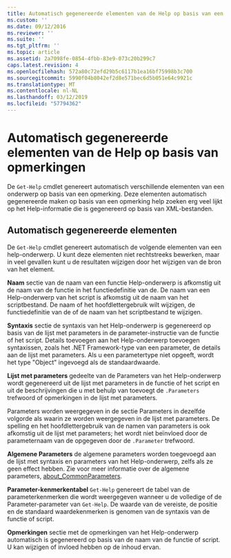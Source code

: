 ```yaml
---
title: Automatisch gegenereerde elementen van de Help op basis van een opmerking | Microsoft Docs
ms.custom: ''
ms.date: 09/12/2016
ms.reviewer: ''
ms.suite: ''
ms.tgt_pltfrm: ''
ms.topic: article
ms.assetid: 2a7098fe-0854-4fbb-83e9-073c20b299c7
caps.latest.revision: 4
ms.openlocfilehash: 572a80c72efd29b5c6117b1ea16bf75998b3c700
ms.sourcegitcommit: 5990f04b8042ef2d8e571bec6d5b051e64c9921c
ms.translationtype: MT
ms.contentlocale: nl-NL
ms.lasthandoff: 03/12/2019
ms.locfileid: "57794362"
---
```

# <a name="autogenerated-elements-of-comment-based-help"></a>Automatisch gegenereerde elementen van de Help op basis van opmerkingen

De `Get-Help` cmdlet genereert automatisch verschillende elementen van een onderwerp op basis van een opmerking. Deze elementen automatisch gegenereerde maken op basis van een opmerking help zoeken erg veel lijkt op het Help-informatie die is gegenereerd op basis van XML-bestanden.

## <a name="autogenerated-elements"></a>Automatisch gegenereerde elementen

De `Get-Help` cmdlet genereert automatisch de volgende elementen van een help-onderwerp. U kunt deze elementen niet rechtstreeks bewerken, maar in veel gevallen kunt u de resultaten wijzigen door het wijzigen van de bron van het element.

**Naam** sectie van de naam van een functie Help-onderwerp is afkomstig uit de naam van de functie in het functiedefinitie van de. De naam van een Help-onderwerp van het script is afkomstig uit de naam van het scriptbestand. De naam of het hoofdlettergebruik wilt wijzigen, de functiedefinitie van de of de naam van het scriptbestand te wijzigen.

**Syntaxis** sectie de syntaxis van het Help-onderwerp is gegenereerd op basis van de lijst met parameters in de parameter-instructie van de functie of het script. Details toevoegen aan het Help-onderwerp toevoegen syntaxissen, zoals het .NET Framework-type van een parameter, de details aan de lijst met parameters. Als u een parametertype niet opgeeft, wordt het type "Object" ingevoegd als de standaardwaarde.

**Lijst met parameters** gedeelte van de Parameters van het Help-onderwerp wordt gegenereerd uit de lijst met parameters in de functie of het script en uit de beschrijvingen die u met behulp van toevoegt de `.Parameters` trefwoord of opmerkingen in de lijst met parameters.

Parameters worden weergegeven in de sectie Parameters in dezelfde volgorde als waarin ze worden weergegeven in de lijst met parameters. De spelling en het hoofdlettergebruik van de namen van parameters is ook afkomstig uit de lijst met parameters; het wordt niet beïnvloed door de parameternaam van de opgegeven door de `.Parameter` trefwoord.

**Algemene Parameters** de algemene parameters worden toegevoegd aan de lijst met syntaxis en parameters van het Help-onderwerp, zelfs als ze geen effect hebben. Zie voor meer informatie over de algemene parameters, [about_CommonParameters](/powershell/module/microsoft.powershell.core/about/about_commonparameters).

**Parameter-kenmerkentabel** 
 `Get-Help` genereert de tabel van de parameterkenmerken die wordt weergegeven wanneer u de volledige of de Parameter-parameter van `Get-Help`. De waarde van de vereiste, de positie en de standaard waardekenmerken is genomen van de syntaxis van de functie of script.

**Opmerkingen** sectie met de opmerkingen van het Help-onderwerp automatisch is gegenereerd op basis van de naam van de functie of script. U kan wijzigen of invloed hebben op de inhoud ervan.
